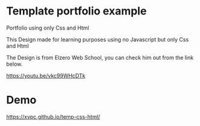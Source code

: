 # Template portfolio example
Portfolio using only Css and Html 

This Design made for learning purposes using no Javascript but only Css and Html

The Design is from Elzero Web School, you can check him out from the link below.

https://youtu.be/vkc99WHcDTk

# Demo

https://xvpc.github.io/temp-css-html/

